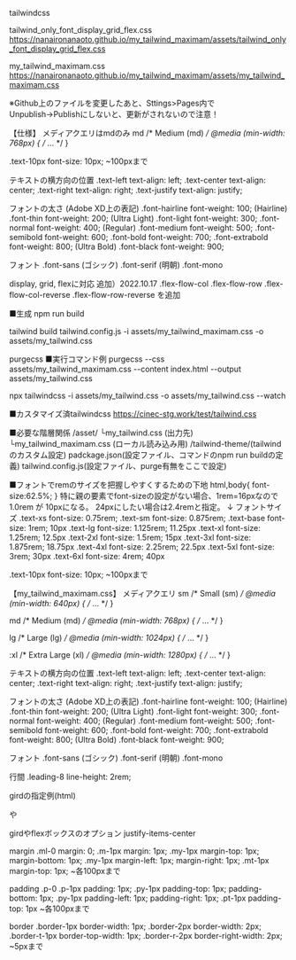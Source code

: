 tailwindcss

tailwind_only_font_display_grid_flex.css
https://nanaironanaoto.github.io/my_tailwind_maximam/assets/tailwind_only_font_display_grid_flex.css

my_tailwind_maximam.css
https://nanaironanaoto.github.io/my_tailwind_maximam/assets/my_tailwind_maximam.css

※Github上のファイルを変更したあと、Sttings>Pages内で
Unpublish→Publishにしないと、更新がされないので注意！

【仕様】
メディアクエリはmdのみ
md	/* Medium (md) */
@media (min-width: 768px) { /* ... */ }

.text-10px	font-size: 10px;
~100pxまで

テキストの横方向の位置
.text-left	text-align: left;
.text-center	text-align: center;
.text-right	text-align: right;
.text-justify	text-align: justify;

フォントの太さ (Adobe XD上の表記)
.font-hairline	font-weight: 100; (Hairline)
.font-thin	font-weight: 200; (Ultra Light)
.font-light	font-weight: 300;
.font-normal	font-weight: 400; (Regular)
.font-medium	font-weight: 500;
.font-semibold	font-weight: 600;
.font-bold	font-weight: 700;
.font-extrabold	font-weight: 800; (Ultra Bold)
.font-black	font-weight: 900;

フォント
.font-sans (ゴシック)
.font-serif (明朝)
.font-mono

display, grid, flexに対応
追加）2022.10.17 
.flex-flow-col
.flex-flow-row
.flex-flow-col-reverse
.flex-flow-row-reverse
を追加



■生成
npm run build

tailwind build tailwind.config.js -i assets/my_tailwind_maximam.css -o assets/my_tailwind.css

purgecss
■実行コマンド例
purgecss --css assets/my_tailwind_maximam.css --content index.html --output assets/my_tailwind.css

npx tailwindcss -i assets/my_tailwind.css -o assets/my_tailwind.css --watch

■カスタマイズ済tailwindcss
https://cinec-stg.work/test/tailwind.css

■必要な階層関係
/asset/
└my_tailwind.css (出力先)
└my_tailwind_maximam.css (ローカル読み込み用)
/tailwind-theme/(tailwindのカスタム設定)
padckage.json(設定ファイル、コマンドのnpm run buildの定義)
tailwind.config.js(設定ファイル、purge有無をここで設定)

■フォントでremのサイズを把握しやすくするための下地
html,body{
font-size:62.5%;
}
特に親の要素でfont-sizeの設定がない場合、1rem=16pxなので
1.0rem が 10pxになる。
24pxにしたい場合は2.4remと指定。
↓
フォントサイズ
.text-xs		font-size: 0.75rem; 
.text-sm	font-size: 0.875rem;
.text-base	font-size: 1rem;		10px
.text-lg		font-size: 1.125rem;	11.25px
.text-xl		font-size: 1.25rem;	12.5px
.text-2xl	font-size: 1.5rem;	15px
.text-3xl	font-size: 1.875rem;	18.75px
.text-4xl	font-size: 2.25rem;	22.5px
.text-5xl	font-size: 3rem;		30px
.text-6xl	font-size: 4rem;		40px

.text-10px	font-size: 10px;
~100pxまで


【my_tailwind_maximam.css】
メディアクエリ
sm	/* Small (sm) */
@media (min-width: 640px) { /* ... */ }

md	/* Medium (md) */
@media (min-width: 768px) { /* ... */ }

lg	/* Large (lg) */
@media (min-width: 1024px) { /* ... */ }

:xl	/* Extra Large (xl) */
@media (min-width: 1280px) { /* ... */ }

テキストの横方向の位置
.text-left	text-align: left;
.text-center	text-align: center;
.text-right	text-align: right;
.text-justify	text-align: justify;

フォントの太さ (Adobe XD上の表記)
.font-hairline	font-weight: 100; (Hairline)
.font-thin	font-weight: 200; (Ultra Light)
.font-light	font-weight: 300;
.font-normal	font-weight: 400; (Regular)
.font-medium	font-weight: 500;
.font-semibold	font-weight: 600;
.font-bold	font-weight: 700;
.font-extrabold	font-weight: 800; (Ultra Bold)
.font-black	font-weight: 900;

フォント
.font-sans (ゴシック)
.font-serif (明朝)
.font-mono

行間
.leading-8	line-height: 2rem;


girdの指定例(html)
<div class="grid grid-cols-2">
や
<div class="grid gap-10px grid-cols-3 justify-items-center">

girdやflexボックスのオプション
justify-items-center

margin
.ml-0		margin: 0;
.m-1px		margin: 1px;
.my-1px	margin-top: 1px; margin-bottom: 1px;
.my-1px	margin-left: 1px; margin-right: 1px;
.mt-1px		margin-top: 1px;
~各100pxまで

padding
.p-0
.p-1px		padding: 1px;
.py-1px	padding-top: 1px; padding-bottom: 1px;
.py-1px	padding-left: 1px; padding-right: 1px;
.pt-1px		padding-top: 1px
~各100pxまで

border
.border-1px	border-width: 1px;
.border-2px	border-width: 2px;
.border-t-1px	border-top-width: 1px;
.border-r-2px	border-right-width: 2px;
~5pxまで
